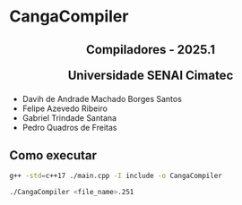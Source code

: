 # CangaCompiler

<div align='center'>
<h2>
Compiladores - 2025.1

Universidade SENAI Cimatec

</h2>

</div>

- Davih de Andrade Machado Borges Santos
- Felipe Azevedo Ribeiro
- Gabriel Trindade Santana
- Pedro Quadros de Freitas

## Como executar

```bash
g++ -std=c++17 ./main.cpp -I include -o CangaCompiler
```

```bash
./CangaCompiler <file_name>.251
```
